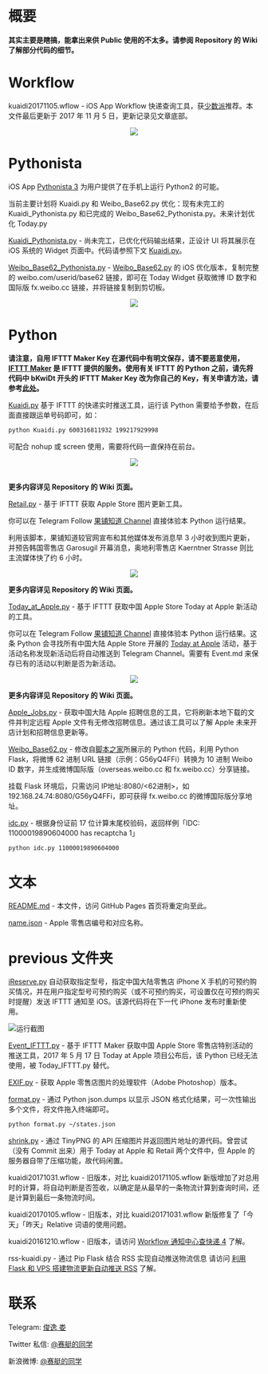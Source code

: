 概要
===========
**其实主要是瞎搞，能拿出来供 Public 使用的不太多。请参阅 Repository 的 Wiki 了解部分代码的细节。**

Workflow
===========
kuaidi20171105.wflow -  iOS App Workflow 快递查询工具，获[少数派](https://sspai.com)推荐。本文件最后更新于 2017 年 11 月 5 日，更新记录见文章底部。

<div align=center><img src ="/bkP/wf_relative_reb.png" /></div>

Pythonista
===========
iOS App [Pythonista 3](https://itunes.apple.com/cn/app/pythonista-3/id1085978097?mt=8) 为用户提供了在手机上运行 Python2 的可能。

当前主要计划将 Kuaidi.py 和 Weibo_Base62.py 优化：现有未完工的 Kuaidi_Pythonista.py 和已完成的 Weibo_Base62_Pythonista.py。未来计划优化 Today.py

[Kuaidi_Pythonista.py](Kuaidi_Pythonista.py) - 尚未完工，已优化代码输出结果，正设计 UI 将其展示在 iOS 系统的 Widget 页面中。代码请参照下文 [Kuaidi.py](Kuaidi.py)。

[Weibo_Base62_Pythonista.py](Weibo_Base62_Pythonista.py) - [Weibo_Base62.py](Weibo_Base62.py) 的 iOS 优化版本，复制完整的 weibo.com/userid/base62 链接，即可在 Today Widget 获取微博 ID 数字和国际版 fx.weibo.cc 链接，并将链接复制到剪切板。

<div align=center><img src ="/bkP/Pythonista_NJT.jpg" /></div>

Python
===========
**请注意，自用 IFTTT Maker Key 在源代码中有明文保存，请不要恶意使用，[IFTTT Maker](https://maker.ifttt.com) 是 IFTTT 提供的服务。使用有关 IFTTT 的 Python 之前，请先将代码中 bKwiDt 开头的 IFTTT Maker Key 改为你自己的 Key，有关申请方法，请参考[此处](https://sspai.com/post/39243)。**

[Kuaidi.py](Kuaidi.py) 基于 IFTTT 的快递实时推送工具，运行该 Python 需要给予参数，在后面直接跟运单号码即可，如：
````bash
python Kuaidi.py 600316811932 199217929998
````

可配合 nohup 或 screen 使用，需要将代码一直保持在前台。

<div align=center><img src="/bkP/rich_kuaidi_square.jpg" /></div>

<br>**更多内容详见 Repository 的 Wiki 页面。**

[Retail.py](Retail.py) - 基于 IFTTT 获取 Apple Store 图片更新工具。

你可以在 Telegram Follow [果铺知道 Channel](https://t.me/gpzdtg) 直接体验本 Python 运行结果。

利用该脚本，果铺知道较官网宣布和其他媒体发布消息早 3 小时收到图片更新，并预告韩国零售店 Garosugil 开幕消息，奥地利零售店 Kaerntner Strasse 则比主流媒体快了约 6 小时。

<div align=center><img src ="/bkP/Kaerntner_2018_reb.png" /></div>

**更多内容详见 Repository 的 Wiki 页面。**

[Today_at_Apple.py](Today_at_Apple.py) - 基于 IFTTT 获取中国 Apple Store Today at Apple 新活动的工具。

你可以在 Telegram Follow [果铺知道 Channel](https://t.me/gpzdtg) 直接体验本 Python 运行结果。这条 Python 会寻找所有中国大陆 Apple Store 开展的 [Today at Apple](https://apple.com/cn/today) 活动，基于活动名称发现新活动后将自动推送到 Telegram Channel。需要有 Event.md 来保存已有的活动以判断是否为新活动。

<div align=center><img src ="/bkP/TaA_2018_reb.png" /></div>

**更多内容详见 Repository 的 Wiki 页面。**

[Apple_Jobs.py](Apple_Jobs.py) - 获取中国大陆 Apple 招聘信息的工具，它将刷新本地下载的文件并判定远程 Apple 文件有无修改招聘信息。通过该工具可以了解 Apple 未来开店计划和招聘信息更新等。

[Weibo_Base62.py](Weibo_Base62.py) - 修改自[脚本之家](http://www.jb51.net/article/49353.htm)所展示的 Python 代码，利用 Python Flask，将微博 62 进制 URL 链接（示例：G56yQ4FFi）转换为 10 进制 Weibo ID 数字，并生成微博国际版（overseas.weibo.cc 和 fx.weibo.cc）分享链接。

挂载 Flask 环境后，只需访问 IP地址:8080/<62进制>，如 192.168.24.74:8080/G56yQ4FFi，即可获得 fx.weibo.cc 的微博国际版分享地址。

[idc.py](idc.py) - 根据身份证前 17 位计算末尾校验码，返回样例「IDC: 11000019890604000 has recaptcha 1」

````bash
python idc.py 11000019890604000
````

文本
===========
[README.md](http://junyilou.github.io) - 本文件，访问 GitHub Pages 首页将重定向至此。

[name.json](name.json) - Apple 零售店编号和对应名称。

previous 文件夹
==========
[iReserve.py](/previous/iReserve.py) 自动获取指定型号，指定中国大陆零售店 iPhone X 手机的可预约购买情况，并在用户指定型号可预约购买（或不可预约购买，可设置仅在可预约购买时提醒）发送 IFTTT 通知至 iOS。该源代码将在下一代 iPhone 发布时重新使用。

![运行截图](/bkP/iPX_RCsc.png)

[Event_IFTTT.py](/previous/Event_IFTTT.py) - 基于 IFTTT Maker 获取中国 Apple Store 零售店特别活动的推送工具，2017 年 5 月 17 日 Today at Apple 项目公布后，该 Python 已经无法使用，被 Today_IFTTT.py 替代。

[EXIF.py](/previous/EXIF.py) - 获取 Apple 零售店图片的处理软件（Adobe Photoshop）版本。

[format.py](/previous/format.py) - 通过 Python json.dumps 以显示 JSON 格式化结果，可一次性输出多个文件，将文件拖入终端即可。

````bash
python format.py ~/states.json
````

[shrink.py](/previous/shrink.py) - 通过 TinyPNG 的 API 压缩图片并返回图片地址的源代码。曾尝试（没有 Commit 出来）用于 Today at Apple 和 Retail 两个文件中，但 Apple 的服务器自带了压缩功能，故代码闲置。

kuaidi20171031.wflow - 旧版本，对比 kuaidi20171105.wflow 新版增加了对总用时的计算，将自动判断是否签收，以确定是从最早的一条物流计算到查询时间，还是计算到最后一条物流时间。

kuaidi20170105.wflow - 旧版本，对比 kuaidi20171031.wflow 新版修复了「今天」「昨天」Relative 词语的使用问题。

kuaidi20161210.wflow - 旧版本，请访问 [Workflow 通知中心查快递 4](http://matrix.sspai.com/p/d384dd60) 了解。

rss-kuaidi.py - 通过 Pip Flask 结合 RSS 实现自动推送物流信息 请访问 [利用 Flask 和 VPS 搭建物流更新自动推送 RSS](http://matrix.sspai.com/p/da505de0) 了解。

联系
=======
Telegram: [俊逸 娄](http://t.me/marvin_lou "俊逸 娄")

Twitter 私信: [@赛艇的同学](https://twitter.com/junyi_lou "@赛艇的同学") 

新浪微博: [@赛艇的同学](https://weibo.com/3566216663 "@赛艇的同学")